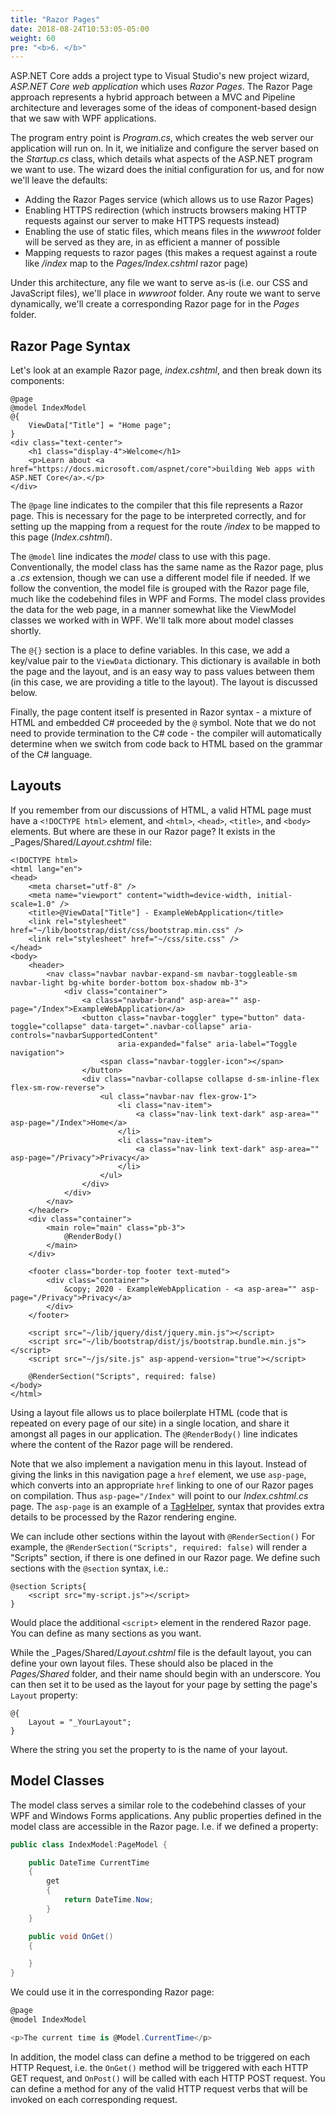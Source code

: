```yaml
---
title: "Razor Pages"
date: 2018-08-24T10:53:05-05:00
weight: 60
pre: "<b>6. </b>"
---
```


ASP.NET Core adds a project type to Visual Studio's new project wizard, _ASP.NET Core web application_ which uses _Razor Pages_.  The Razor Page approach represents a hybrid approach between a MVC and Pipeline architecture and leverages some of the ideas of component-based design that we saw with WPF applications.

The program entry point is _Program.cs_, which creates the web server our application will run on.  In it, we initialize and configure the server based on the _Startup.cs_ class, which details what aspects of the ASP.NET program we want to use.  The wizard does the initial configuration for us, and for now we'll leave the defaults:

* Adding the Razor Pages service (which allows us to use Razor Pages)
* Enabling HTTPS redirection (which instructs browsers making HTTP requests against our server to make HTTPS requests instead)
* Enabling the use of static files, which means files in the _wwwroot_ folder will be served as they are, in as efficient a manner of possible
* Mapping requests to razor pages (this makes a request against a route like _/index_ map to the _Pages/Index.cshtml_ razor page)

Under this architecture, any file we want to serve as-is (i.e. our CSS and JavaScript files), we'll place in _wwwroot_ folder.  Any route we want to serve dynamically, we'll create a corresponding Razor page for in the _Pages_ folder.

## Razor Page Syntax

Let's look at an example Razor page, _index.cshtml_, and then break down its components:

```razor 
@page 
@model IndexModel
@{
    ViewData["Title"] = "Home page";
}
<div class="text-center">
    <h1 class="display-4">Welcome</h1>
    <p>Learn about <a href="https://docs.microsoft.com/aspnet/core">building Web apps with ASP.NET Core</a>.</p>
</div>
```

The `@page` line indicates to the compiler that this file represents a Razor page.  This is necessary for the page to be interpreted correctly, and for setting up the mapping from a request for the route _/index_ to be mapped to this page (_Index.cshtml_).

The `@model` line indicates the _model_ class to use with this page.  Conventionally, the model class has the same name as the Razor page, plus a _.cs_ extension, though we can use a different model file if needed.  If we follow the convention, the model file is grouped with the Razor page file, much like the codebehind files in WPF and Forms. The model class provides the data for the web page, in a manner somewhat like the ViewModel classes we worked with in WPF.  We'll talk more about model classes shortly.

The `@{}` section is a place to define variables.  In this case, we add a key/value pair to the `ViewData` dictionary.  This dictionary is available in both the page and the layout, and is an easy way to pass values between them (in this case, we are providing a title to the layout). The layout is discussed below.

Finally, the page content itself is presented in Razor syntax - a mixture of HTML and embedded C# proceeded by the `@` symbol.  Note that we do not need to provide termination to the C# code - the compiler will automatically determine when we switch from code back to HTML based on the grammar of the C# language.

## Layouts

If you remember from our discussions of HTML, a valid HTML page must have a `<!DOCTYPE html>` element, and `<html>`, `<head>`, `<title>`, and `<body>` elements.  But where are these in our Razor page?  It exists in the _Pages/Shared/_Layout.cshtml_ file:

```cshtml
<!DOCTYPE html>
<html lang="en">
<head>
    <meta charset="utf-8" />
    <meta name="viewport" content="width=device-width, initial-scale=1.0" />
    <title>@ViewData["Title"] - ExampleWebApplication</title>
    <link rel="stylesheet" href="~/lib/bootstrap/dist/css/bootstrap.min.css" />
    <link rel="stylesheet" href="~/css/site.css" />
</head>
<body>
    <header>
        <nav class="navbar navbar-expand-sm navbar-toggleable-sm navbar-light bg-white border-bottom box-shadow mb-3">
            <div class="container">
                <a class="navbar-brand" asp-area="" asp-page="/Index">ExampleWebApplication</a>
                <button class="navbar-toggler" type="button" data-toggle="collapse" data-target=".navbar-collapse" aria-controls="navbarSupportedContent"
                        aria-expanded="false" aria-label="Toggle navigation">
                    <span class="navbar-toggler-icon"></span>
                </button>
                <div class="navbar-collapse collapse d-sm-inline-flex flex-sm-row-reverse">
                    <ul class="navbar-nav flex-grow-1">
                        <li class="nav-item">
                            <a class="nav-link text-dark" asp-area="" asp-page="/Index">Home</a>
                        </li>
                        <li class="nav-item">
                            <a class="nav-link text-dark" asp-area="" asp-page="/Privacy">Privacy</a>
                        </li>
                    </ul>
                </div>
            </div>
        </nav>
    </header>
    <div class="container">
        <main role="main" class="pb-3">
            @RenderBody()
        </main>
    </div>

    <footer class="border-top footer text-muted">
        <div class="container">
            &copy; 2020 - ExampleWebApplication - <a asp-area="" asp-page="/Privacy">Privacy</a>
        </div>
    </footer>

    <script src="~/lib/jquery/dist/jquery.min.js"></script>
    <script src="~/lib/bootstrap/dist/js/bootstrap.bundle.min.js"></script>
    <script src="~/js/site.js" asp-append-version="true"></script>

    @RenderSection("Scripts", required: false)
</body>
</html>
```

Using a layout file allows us to place boilerplate HTML (code that is repeated on every page of our site) in a single location, and share it amongst all pages in our application.  The `@RenderBody()` line indicates where the content of the Razor page will be rendered.

Note that we also implement a navigation menu in this layout.  Instead of giving the links in this navigation page a `href` element, we use `asp-page`, which converts into an appropriate `href` linking to one of our Razor pages on compilation.  Thus `asp-page="/Index"` will point to our _Index.cshtml.cs_ page.  The `asp-page` is an example of a [TagHelper](https://docs.microsoft.com/en-us/aspnet/core/mvc/views/tag-helpers/intro?view=aspnetcore-3.1), syntax that provides extra details to be processed by the Razor rendering engine. 

We can include other sections within the layout with `@RenderSection()` For example, the `@RenderSection("Scripts", required: false)` will render a "Scripts" section, if there is one defined in our Razor page.  We define such sections with the `@section` syntax, i.e.:

```cshtml
@section Scripts{
    <script src="my-script.js"></script>
}
```

Would place the additional `<script>` element in the rendered Razor page.  You can define as many sections as you want.

While the _Pages/Shared/_Layout.cshtml_ file is the default layout, you can define your own layout files.  These should also be placed in the _Pages/Shared_ folder, and their name should begin with an underscore.  You can then set it to be used as the layout for your page by setting the page's `Layout` property:

```cshtml
@{
    Layout = "_YourLayout";
}
```

Where the string you set the property to is the name of your layout.

## Model Classes 

The model class serves a similar role to the codebehind classes of your WPF and Windows Forms applications.  Any public properties defined in the model class are accessible in the Razor page.  I.e. if we defined a property:

```csharp
public class IndexModel:PageModel {

    public DateTime CurrentTime 
    {
        get 
        {
            return DateTime.Now;
        }
    }

    public void OnGet()
    {

    }
}
```

We could use it in the corresponding Razor page:

```csharp
@page 
@model IndexModel 

<p>The current time is @Model.CurrentTime</p>
```

In addition, the model class can define a method to be triggered on each HTTP Request, i.e. the `OnGet()` method will be triggered with each HTTP GET request, and `OnPost()` will be called with each HTTP POST request.  You can define a method for any of the valid HTTP request verbs that will be invoked on each corresponding request.